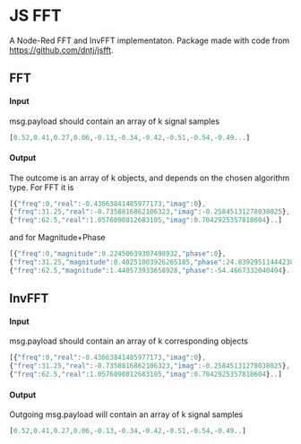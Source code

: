 # JS FFT
A Node-Red FFT and InvFFT implementaton.
Package made with code from https://github.com/dntj/jsfft.

## FFT

#### Input
msg.payload should contain an array of k signal samples
``` js
[0.52,0.41,0.27,0.06,-0.13,-0.34,-0.42,-0.51,-0.54,-0.49...]
```

#### Output
The outcome is an array of k objects, and depends on the chosen algorithm type. For FFT it is
``` js
[{"freq":0,"real":-0.43663841485977173,"imag":0},
{"freq":31.25,"real":-0.7358816862106323,"imag":-0.25845131278038025},
{"freq":62.5,"real":1.0576090812683105,"imag":0.7042925357818604}..]
```

and for Magnitude+Phase
``` js
[{"freq":0,"magnitude":0.22450639307498932,"phase":0},
{"freq":31.25,"magnitude":0.48251003926265185,"phase":24.83929511444238},
{"freq":62.5,"magnitude":1.440573933658928,"phase":-54.4667332040494}..]
```
## InvFFT
#### Input
msg.payload should contain an array of k corresponding objects
``` js
[{"freq":0,"real":-0.43663841485977173,"imag":0},
{"freq":31.25,"real":-0.7358816862106323,"imag":-0.25845131278038025},
{"freq":62.5,"real":1.0576090812683105,"imag":0.7042925357818604}..]
```
#### Output
Outgoing msg.payload will contain an array of k signal samples
``` js
[0.52,0.41,0.27,0.06,-0.13,-0.34,-0.42,-0.51,-0.54,-0.49..]
```
